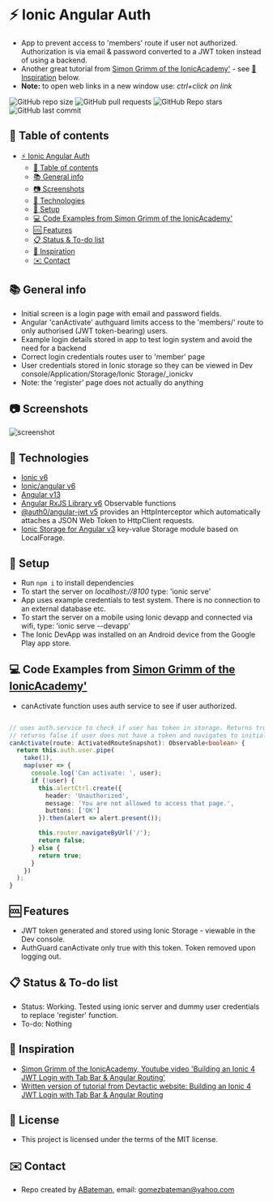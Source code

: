 # :zap: Ionic Angular Auth

* App to prevent access to 'members' route if user not authorized. Authorization is via email & password converted to a JWT token instead of using a backend.
* Another great tutorial from [Simon Grimm of the IonicAcademy'](https://www.youtube.com/channel/UCZZPgUIorPao48a1tBYSDgg) - see [:clap: Inspiration](#clap-inspiration) below.
* **Note:** to open web links in a new window use: _ctrl+click on link_

![GitHub repo size](https://img.shields.io/github/repo-size/AndrewJBateman/ionic-angular-auth?style=plastic)
![GitHub pull requests](https://img.shields.io/github/issues-pr/AndrewJBateman/ionic-angular-auth?style=plastic)
![GitHub Repo stars](https://img.shields.io/github/stars/AndrewJBateman/ionic-angular-auth?style=plastic)
![GitHub last commit](https://img.shields.io/github/last-commit/AndrewJBateman/ionic-angular-auth?style=plastic)

## :page_facing_up: Table of contents

* [:zap: Ionic Angular Auth](#zap-ionic-angular-auth)
  * [:page_facing_up: Table of contents](#page_facing_up-table-of-contents)
  * [:books: General info](#books-general-info)
  * [:camera: Screenshots](#camera-screenshots)
  * [:signal_strength: Technologies](#signal_strength-technologies)
  * [:floppy_disk: Setup](#floppy_disk-setup)
  * [:computer: Code Examples from Simon Grimm of the IonicAcademy'](#computer-code-examples-from-simon-grimm-of-the-ionicacademy)
  * [:cool: Features](#cool-features)
  * [:clipboard: Status & To-do list](#clipboard-status--to-do-list)
  * [:clap: Inspiration](#clap-inspiration)
  * [:envelope: Contact](#envelope-contact)

## :books: General info

* Initial screen is a login page with email and password fields.
* Angular 'canActivate' authguard limits access to the 'members/' route to only authorised (JWT token-bearing) users.
* Example login details stored in app to test login system and avoid the need for a backend
* Correct login credentials routes user to 'member' page
* User credentials stored in Ionic storage so they can be viewed in Dev console/Application/Storage/Ionic Storage/_ionickv
* Note: the 'register' page does not actually do anything

## :camera: Screenshots

![screenshot](./img/login.png)

## :signal_strength: Technologies

* [Ionic v6](https://ionicframework.com/)
* [Ionic/angular v6](https://ionicframework.com/)
* [Angular v13](https://angular.io/)
* [Angular RxJS Library v6](https://angular.io/guide/rx-library) Observable functions
* [@auth0/angular-jwt v5](https://www.npmjs.com/package/@auth0/angular-jwt) provides an HttpInterceptor which automatically attaches a JSON Web Token to HttpClient requests.
* [Ionic Storage for Angular v3](https://www.npmjs.com/package/@ionic/storage-angular) key-value Storage module based on LocalForage.

## :floppy_disk: Setup

* Run `npm i` to install dependencies
* To start the server on _localhost://8100_ type: 'ionic serve'
* App uses example credentials to test system. There is no connection to an external database etc.
* To start the server on a mobile using Ionic devapp and connected via wifi, type: 'ionic serve --devapp'
* The Ionic DevApp was installed on an Android device from the Google Play app store.

## :computer: Code Examples from [Simon Grimm of the IonicAcademy'](https://www.youtube.com/channel/UCZZPgUIorPao48a1tBYSDgg)

* canActivate function uses auth service to see if user authorized.

```typescript

// uses auth.service to check if user has token in storage. Returns true if there is a token
// returns false if user does not have a token and navigates to initial login page.
canActivate(route: ActivatedRouteSnapshot): Observable<boolean> {
  return this.auth.user.pipe(
    take(1),
    map(user => {
      console.log('Can activate: ', user);
      if (!user) {
        this.alertCtrl.create({
          header: 'Unauthorized',
          message: 'You are not allowed to access that page.',
          buttons: ['OK']
        }).then(alert => alert.present());

        this.router.navigateByUrl('/');
        return false;
      } else {
        return true;
      }
    })
  );
}
```

## :cool: Features

* JWT token generated and stored using Ionic Storage - viewable in the Dev console.
* AuthGuard canActivate only true with this token. Token removed upon logging out.

## :clipboard: Status & To-do list

* Status: Working. Tested using ionic server and dummy user credentials to replace 'register' function.
* To-do: Nothing

## :clap: Inspiration

* [Simon Grimm of the IonicAcademy, Youtube video 'Building an Ionic 4 JWT Login with Tab Bar & Angular Routing'](https://www.youtube.com/watch?v=lNqXCn8KacI)
* [Written version of tutorial from Devtactic website: Building an Ionic 4 JWT Login with Tab Bar & Angular Routing](https://devdactic.com/ionic-4-jwt-login/)

## :file_folder: License

* This project is licensed under the terms of the MIT license.

## :envelope: Contact

* Repo created by [ABateman](https://github.com/AndrewJBateman), email: gomezbateman@yahoo.com
